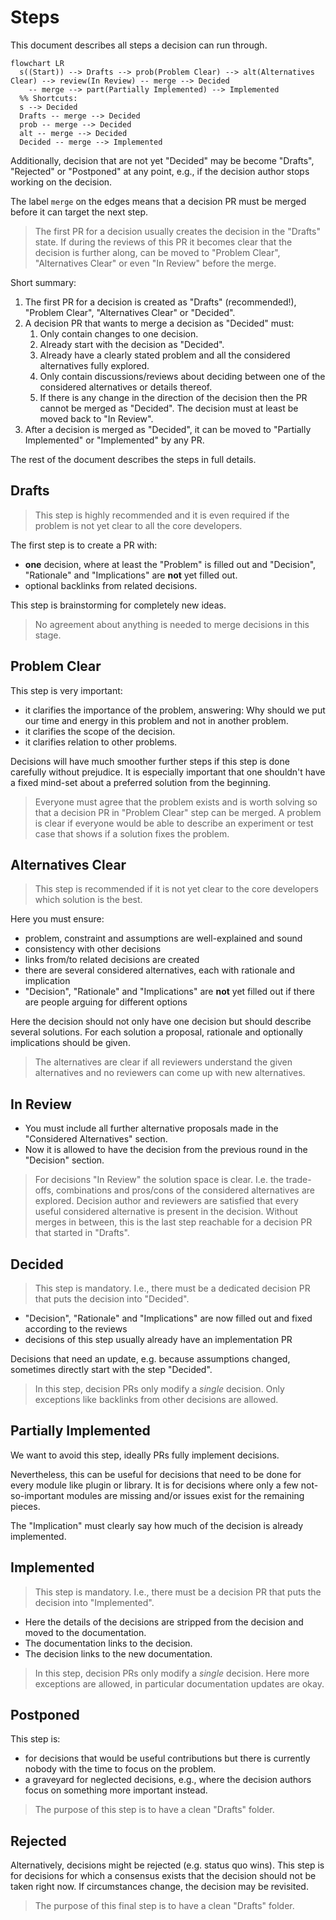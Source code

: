 # Steps

This document describes all steps a decision can run through.

```mermaid
flowchart LR
  s((Start)) --> Drafts --> prob(Problem Clear) --> alt(Alternatives Clear) --> review(In Review) -- merge --> Decided
    -- merge --> part(Partially Implemented) --> Implemented
  %% Shortcuts:
  s --> Decided
  Drafts -- merge --> Decided
  prob -- merge --> Decided
  alt -- merge --> Decided
  Decided -- merge --> Implemented
```

Additionally, decision that are not yet "Decided" may be become "Drafts", "Rejected" or "Postponed" at any point, e.g., if the decision author stops working on the decision.

The label `merge` on the edges means that a decision PR must be merged before it can target the next step.

> The first PR for a decision usually creates the decision in the "Drafts" state.
> If during the reviews of this PR it becomes clear that the decision is further along, can be moved to "Problem Clear", "Alternatives Clear" or even "In Review" before the merge.

Short summary:

1. The first PR for a decision is created as "Drafts" (recommended!), "Problem Clear", "Alternatives Clear" or "Decided".
2. A decision PR that wants to merge a decision as "Decided" must:
   1. Only contain changes to one decision.
   2. Already start with the decision as "Decided".
   3. Already have a clearly stated problem and all the considered alternatives fully explored.
   4. Only contain discussions/reviews about deciding between one of the considered alternatives or details thereof.
   5. If there is any change in the direction of the decision then the PR cannot be merged as "Decided". The decision must at least be moved back to "In Review".
3. After a decision is merged as "Decided", it can be moved to "Partially Implemented" or "Implemented" by any PR.

The rest of the document describes the steps in full details.

## Drafts

> This step is highly recommended and it is even required if the problem is not yet clear to all the core developers.

The first step is to create a PR with:

- **one** decision, where at least the "Problem" is filled out and "Decision", "Rationale" and "Implications" are **not** yet filled out.
- optional backlinks from related decisions.

This step is brainstorming for completely new ideas.

> No agreement about anything is needed to merge decisions in this stage.

## Problem Clear

This step is very important:

- it clarifies the importance of the problem, answering:
  Why should we put our time and energy in this problem and not in another problem.
- it clarifies the scope of the decision.
- it clarifies relation to other problems.

Decisions will have much smoother further steps if this step is done carefully without prejudice.
It is especially important that one shouldn't have a fixed mind-set about a preferred solution from the beginning.

> Everyone must agree that the problem exists and is worth solving so that a decision PR in "Problem Clear" step can be merged.
> A problem is clear if everyone would be able to describe an experiment or test case that shows if a solution fixes the problem.

## Alternatives Clear

> This step is recommended if it is not yet clear to the core developers which solution is the best.

Here you must ensure:

- problem, constraint and assumptions are well-explained and sound
- consistency with other decisions
- links from/to related decisions are created
- there are several considered alternatives, each with rationale and implication
- "Decision", "Rationale" and "Implications" are **not** yet filled out if there are people arguing for different options

Here the decision should not only have one decision but should describe several solutions.
For each solution a proposal, rationale and optionally implications should be given.

> The alternatives are clear if all reviewers understand the given alternatives and no reviewers can come up with new alternatives.

## In Review

- You must include all further alternative proposals made in the "Considered Alternatives" section.
- Now it is allowed to have the decision from the previous round in the "Decision" section.

> For decisions "In Review" the solution space is clear.
> I.e. the trade-offs, combinations and pros/cons of the considered alternatives are explored.
> Decision author and reviewers are satisfied that every useful considered alternative is present in the decision.
> Without merges in between, this is the last step reachable for a decision PR that started in "Drafts".

## Decided

> This step is mandatory.
> I.e., there must be a dedicated decision PR that puts the decision into "Decided".

- "Decision", "Rationale" and "Implications" are now filled out and fixed according to the reviews
- decisions of this step usually already have an implementation PR

Decisions that need an update, e.g. because assumptions changed, sometimes directly start with the step "Decided".

> In this step, decision PRs only modify a _single_ decision.
> Only exceptions like backlinks from other decisions are allowed.

## Partially Implemented

We want to avoid this step, ideally PRs fully implement decisions.

Nevertheless, this can be useful for decisions that need to be done for every module like plugin or library.
It is for decisions where only a few not-so-important modules are missing and/or issues exist for the remaining pieces.

The "Implication" must clearly say how much of the decision is already implemented.

## Implemented

> This step is mandatory.
> I.e., there must be a decision PR that puts the decision into "Implemented".

- Here the details of the decisions are stripped from the decision and moved to the documentation.
- The documentation links to the decision.
- The decision links to the new documentation.

> In this step, decision PRs only modify a _single_ decision.
> Here more exceptions are allowed, in particular documentation updates are okay.

## Postponed

This step is:

- for decisions that would be useful contributions but there is currently nobody with the time to focus on the problem.
- a graveyard for neglected decisions, e.g., where the decision authors focus on something more important instead.

> The purpose of this step is to have a clean "Drafts" folder.

## Rejected

Alternatively, decisions might be rejected (e.g. status quo wins).
This step is for decisions for which a consensus exists that the decision should not be taken right now.
If circumstances change, the decision may be revisited.

> The purpose of this final step is to have a clean "Drafts" folder.

